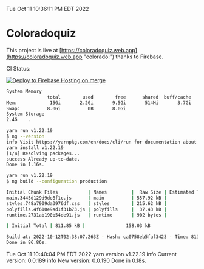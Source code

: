 Tue Oct 11 10:36:11 PM EDT 2022

# Coloradoquiz


This project is live at [https://coloradoquiz.web.app](https://coloradoquiz.web.app "colorado!") thanks to Firebase.

CI Status: 

[![Deploy to Firebase Hosting on merge](https://github.com/teamkushal/coloradoquiz/actions/workflows/firebase-hosting-merge.yml/badge.svg)](https://github.com/teamkushal/coloradoquiz/actions/workflows/firebase-hosting-merge.yml)

```bash
System Memory
               total        used        free      shared  buff/cache   available
Mem:            15Gi       2.2Gi       9.5Gi       514Mi       3.7Gi        12Gi
Swap:          8.0Gi          0B       8.0Gi
System Storage
2.4G	.
```
```bash
yarn run v1.22.19
$ ng --version
info Visit https://yarnpkg.com/en/docs/cli/run for documentation about this command.
yarn install v1.22.19
[1/4] Resolving packages...
success Already up-to-date.
Done in 1.16s.
```
```bash
yarn run v1.22.19
$ ng build --configuration production

Initial Chunk Files           | Names         |  Raw Size | Estimated Transfer Size
main.3445d129d9de8f1c.js      | main          | 557.92 kB |               132.79 kB
styles.748a7909da3976df.css   | styles        | 215.62 kB |                12.77 kB
polyfills.4f610e9ad1f31b73.js | polyfills     |  37.43 kB |                11.96 kB
runtime.2731ab190b54de91.js   | runtime       | 902 bytes |               517 bytes

| Initial Total | 811.85 kB |               158.03 kB

Build at: 2022-10-12T02:38:07.263Z - Hash: ca0758eb5faf3423 - Time: 81330ms
Done in 86.86s.
```
Tue Oct 11 10:40:04 PM EDT 2022
yarn version v1.22.19
info Current version: 0.0.189
info New version: 0.0.190
Done in 0.18s.
